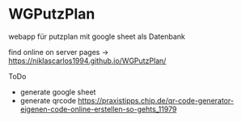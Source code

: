 # WGPutzPlan

webapp für putzplan mit google sheet als Datenbank


find online on server pages -> https://niklascarlos1994.github.io/WGPutzPlan/


ToDo

- generate google sheet 
- generate qrcode https://praxistipps.chip.de/qr-code-generator-eigenen-code-online-erstellen-so-gehts_11979
